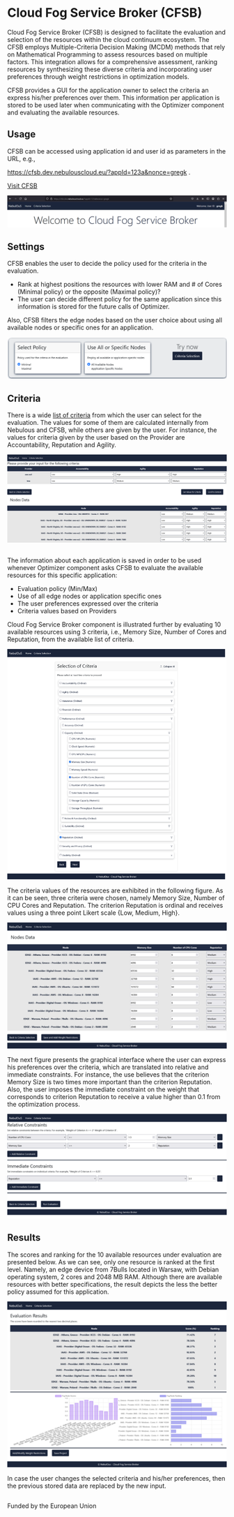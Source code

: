 # Cloud Fog Service Broker (CFSB)

Cloud Fog Service Broker (CFSB) is designed to facilitate the evaluation and selection of the resources within the cloud continuum ecosystem. The CFSB employs Multiple-Criteria Decision Making (MCDM)  methods that rely on Mathematical Programming to assess resources based on multiple factors. This integration allows for a comprehensive assessment, ranking resources by synthesizing these diverse criteria and incorporating user preferences through weight restrictions in optimization models.

CFSB provides a GUI for the application owner to select the criteria an express his/her preferences over them. This information per application is stored to be used later when communicating with the Optimizer component and evaluating the available resources.

## Usage

CFSB can be accessed using application id and user id as parameters in the URL, e.g.,

https://cfsb.dev.nebulouscloud.eu/?appId=123a&nonce=gregk .

[Visit CFSB](https://cfsb.dev.nebulouscloud.eu/?appId=123a&nonce=gregk)

![welcome img](readme_img/wiki_1.png)

## Settings

CFSB enables the user to decide the policy used for the criteria in the evaluation.

- Rank at highest positions the resources with lower RAM and # of Cores (Minimal policy) or the opposite (Maximal policy)?
- The user can decide different policy for the same application since this information is stored for the future calls of Optimizer.

Also, CFSB filters the edge nodes based on the user choice about using all available nodes or specific ones for an application.

![welcome img](readme_img/wiki_2.png)

## Criteria

There is a wide [list of criteria](http://imu.ntua.gr/wp-content/uploads/2024/05/nebulous-preferences-model-21-11.drawio.png) from which the user can select for the evaluation. The values for some of them are calculated internally from Nebulous and CFSB, while others are given by the user. For instance, the values for criteria given by the user based on the Provider are Accountability, Reputation and Agility.

![welcome img](readme_img/wiki_3.png)

##

The information about each application is saved in order to be used whenever Optimizer component asks CFSB to evaluate the available resources for this specific application:

- Evaluation policy (Min/Max)
- Use of all edge nodes or application specific ones
- The user preferences expressed over the criteria
- Criteria values based on Providers

Cloud Fog Service Broker component is illustrated further by evaluating 10 available resources using 3 criteria, i.e., Memory Size, Number of Cores and Reputation, from the available list of criteria.

![welcome img](readme_img/wiki_4.png)

The criteria values of the resources are exhibited in the following figure. As it can be seen, three criteria were chosen, namely Memory Size, Number of CPU Cores and Reputation. The criterion Reputation is ordinal and receives values using a three point Likert scale {Low, Medium, High}.

![welcome img](readme_img/wiki_5.png)

The next figure presents the graphical interface where the user can express his preferences over the criteria, which are translated into relative and immediate constraints. For instance, the use believes that the criterion Memory Size is two times more important than the criterion Reputation. Also, the user imposes the immediate constraint on the weight that corresponds to criterion Reputation to receive a value higher than 0.1 from the optimization process.

![welcome img](readme_img/wiki_6.png)

## Results

The scores and ranking for the 10 available resources under evaluation are presented below. As we can see, only one resource is ranked at the first level. Namely, an edge device from 7Bulls located in Warsaw, with Debian operating system, 2 cores and 2048 MB RAM. Although there are available resources with better specifications, the result depicts the less the better policy assumed for this application.

![welcome img](readme_img/wiki_7.png)

In case the user changes the selected criteria and his/her preferences, then the previous stored data are replaced by the new input.

##

Funded by the European Union
